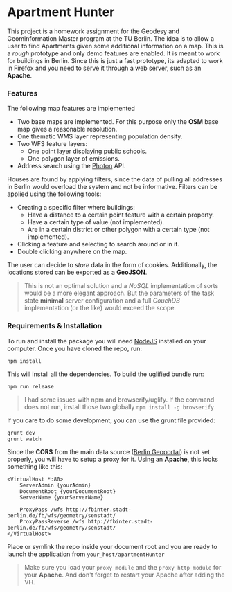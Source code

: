 Apartment Hunter
===============
This project is a homework assignment for the
Geodesy and Geominformation Master program at the TU Berlin. The idea is
to allow a user to find Apartments given some additional information on
a map. This is a *rough* prototype and only demo features are enabled. It is meant
to work for buildings in Berlin. Since this is just a fast prototype, its adapted to
work in Firefox and you need to serve it through a web server, such as an **Apache**.

### Features
The following map features are implemented
* Two base maps are implemented. For this purpose only the **OSM** base map gives a reasonable resolution.
* One thematic WMS layer representing population density.
* Two WFS feature layers:
    * One point layer displaying public schools.
    * One polygon layer of emissions.
* Address search using the [Photon](http://photon.komoot.de/) API.

Houses are found by applying filters, since the data of pulling all addresses in Berlin would overload the system and not be informative. Filters can be applied using the following tools:
* Creating a specific filter where buildings:
    * Have a distance to a certain point feature with a certain property.
    * Have a certain type of value (not implemented).
    * Are in a certain district or other polygon with a certain type (not implemented).
* Clicking a feature and selecting to search around or in it.
* Double clicking anywhere on the map.

The user can decide to *store* data in the form of cookies. Additionally,
the locations stored can be exported as a **GeoJSON**.

>This is not an optimal
solution and a *NoSQL* implementation of sorts would be a more elegant
approach. But the parameters of the task state **minimal** server configuration and a full *CouchDB* implementation (or the like) would exceed the scope.

### Requirements & Installation
To run and install the package you will need [NodeJS](https://nodejs.org/en/) installed on your computer. Once you have cloned the repo, run:
```
npm install
```
This will install all the dependencies. To build the uglified bundle run:
```
npm run release
```
> I had some issues with npm and browserify/uglify. If the command does not run, install those two globally `npm install -g browserify`

If you care to do some development, you can use the grunt file provided:
```
grunt dev
grunt watch
```
Since the **CORS** from the main data source ([Berlin Geoportal](http://www.stadtentwicklung.berlin.de/geoinformation/geodateninfrastruktur/de/geodienste/wfs.shtml)) is not set properly, you will have to setup a proxy for it. Using an **Apache**, this looks something like this:
```
<VirtualHost *:80>
    ServerAdmin {yourAdmin}
    DocumentRoot {yourDocumentRoot}
    ServerName {yourServerName}

    ProxyPass /wfs http://fbinter.stadt-berlin.de/fb/wfs/geometry/senstadt/
    ProxyPassReverse /wfs http://fbinter.stadt-berlin.de/fb/wfs/geometry/senstadt/
</VirtualHost>
```
Place or symlink the repo inside your document root and you are ready to launch the application from `your_host/apartmentHunter`
 > Make sure you load your `proxy_module` and the `proxy_http_module` for your **Apache**. And don't forget to restart your
 Apache after adding the VH.
